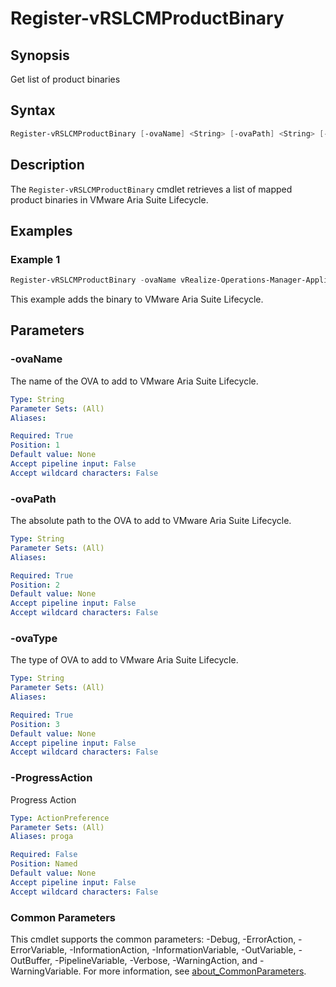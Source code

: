 # Register-vRSLCMProductBinary

## Synopsis

Get list of product binaries

## Syntax

```powershell
Register-vRSLCMProductBinary [-ovaName] <String> [-ovaPath] <String> [-ovaType] <String> [-ProgressAction <ActionPreference>] [<CommonParameters>]
```

## Description

The `Register-vRSLCMProductBinary` cmdlet retrieves a list of mapped product binaries in VMware Aria Suite Lifecycle.

## Examples

### Example 1

```powershell
Register-vRSLCMProductBinary -ovaName vRealize-Operations-Manager-Appliance-8.10.2.21178503_OVF10.ova -ovaPath /data/vRealize-Operations-Manager-Appliance-8.10.2.21178503_OVF10.ova -ovaType install
```

This example adds the binary to VMware Aria Suite Lifecycle.

## Parameters

### -ovaName

The name of the OVA to add to VMware Aria Suite Lifecycle.

```yaml
Type: String
Parameter Sets: (All)
Aliases:

Required: True
Position: 1
Default value: None
Accept pipeline input: False
Accept wildcard characters: False
```

### -ovaPath

The absolute path to the OVA to add to VMware Aria Suite Lifecycle.

```yaml
Type: String
Parameter Sets: (All)
Aliases:

Required: True
Position: 2
Default value: None
Accept pipeline input: False
Accept wildcard characters: False
```

### -ovaType

The type of OVA to add to VMware Aria Suite Lifecycle.

```yaml
Type: String
Parameter Sets: (All)
Aliases:

Required: True
Position: 3
Default value: None
Accept pipeline input: False
Accept wildcard characters: False
```

### -ProgressAction

Progress Action

```yaml
Type: ActionPreference
Parameter Sets: (All)
Aliases: proga

Required: False
Position: Named
Default value: None
Accept pipeline input: False
Accept wildcard characters: False
```

### Common Parameters

This cmdlet supports the common parameters: -Debug, -ErrorAction, -ErrorVariable, -InformationAction, -InformationVariable, -OutVariable, -OutBuffer, -PipelineVariable, -Verbose, -WarningAction, and -WarningVariable. For more information, see [about_CommonParameters](http://go.microsoft.com/fwlink/?LinkID=113216).
